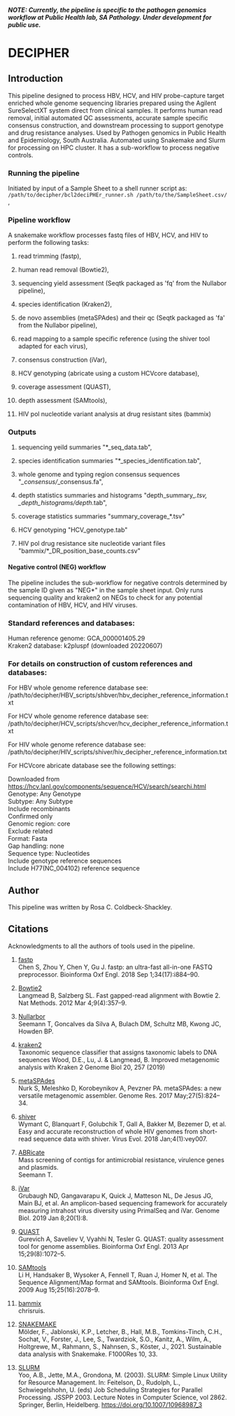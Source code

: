 ##### NOTE: *Currently, the pipeline is specific to the pathogen genomics workflow at Public Health lab, SA Pathology. Under development for public use.*
# DECIPHER 

## Introduction
This pipeline designed to process HBV, HCV, and HIV probe-capture target enriched whole genome sequencing libraries prepared using the Agilent SureSelectXT system direct from clinical samples. It performs human read removal, initial automated QC assessments, accurate sample specific consensus construction, and downstream processing to support genotype and drug resistance analyses. Used by Pathogen genomics in Public Health and Epidemiology, South Australia. Automated using Snakemake and Slurm for processing on HPC cluster. It has a sub-workflow to process negative controls.

### Running the pipeline
Initiated by input of a Sample Sheet to a shell runner script as: <br>
`/path/to/decipher/bcl2deciPHEr_runner.sh /path/to/the/SampleSheet.csv/` , <br>

### Pipeline workflow
A snakemake workflow processes fastq files of HBV, HCV, and HIV to perform the following tasks:

1) read trimming (fastp),

2) human read removal (Bowtie2),

3) sequencing yield assessment (Seqtk packaged as 'fq' from the Nullabor pipeline),

4) species identification (Kraken2),

3) de novo assemblies (metaSPAdes) and their qc (Seqtk packaged as 'fa' from the Nullabor pipeline),

4) read mapping to a sample specific reference (using the shiver tool adapted for each virus),

6) consensus construction (iVar),

7) HCV genotyping (abricate using a custom HCVcore database),

8) coverage assessment (QUAST),

9) depth assessment (SAMtools),

10) HIV pol nucleotide variant analysis at drug resistant sites (bammix)

### Outputs

1) sequencing yeild summaries "*_seq_data.tab", 

2) species identification summaries "*_species_identification.tab",

3) whole genome and typing region consensus sequences "*_consensus/*_consensus.fa",

4) depth statistics summaries and histograms "depth_summary_*.tsv, *_depth_histograms/*_depth_*.tab",

5) coverage statistics summaries "summary_coverage_*.tsv"

6) HCV genotyping "HCV_genotype.tab"

7) HIV pol drug resistance site nucleotide variant files "bammix/*_DR_position_base_counts.csv"

#### Negative control (NEG) workflow
The pipeline includes the sub-workflow for negative controls determined by the sample ID given as "NEG*" in the sample sheet input. 
Only runs sequencing quality and kraken2 on NEGs to check for any potential contamination of HBV, HCV, and HIV viruses.


### Standard references and databases:
Human reference genome: GCA_000001405.29 <br>
Kraken2 database: k2pluspf (downloaded 20220607)

### For details on construction of custom references and databases:
For HBV whole genome reference database see: /path/to/decipher/HBV_scripts/shbver/hbv_decipher_reference_information.txt <br>

For HCV whole genome reference database see: /path/to/decipher/HCV_scripts/shcver/hcv_decipher_reference_information.txt <br>

For HIV whole genome reference database see: /path/to/decipher/HIV_scripts/shiver/hiv_decipher_reference_information.txt <br>

For HCVcore abricate database see the following settings: <br>

Downloaded from https://hcv.lanl.gov/components/sequence/HCV/search/searchi.html <br>
Genotype: Any Genotype <br>
	Subtype: Any Subtype <br>
	Include recombinants <br>
	Confirmed only <br>
	Genomic region: core <br>
	Exclude related <br>
	Format: Fasta <br>
	Gap handling: none <br>
	Sequence type: Nucleotides <br>
	Include genotype reference sequences <br>
	Include H77(NC_004102) reference sequence <br>
## Author
This pipeline was written by Rosa C. Coldbeck-Shackley.

## Citations
Acknowledgments to all the authors of tools used in the pipeline.
1. [fastp](https://github.com/OpenGene/fastp) <br>
   Chen S, Zhou Y, Chen Y, Gu J. fastp: an ultra-fast all-in-one FASTQ preprocessor. Bioinforma Oxf Engl. 2018 Sep 1;34(17):i884–90. 

2. [Bowtie2](https://github.com/tseemann/nullarbor) <br>
   Langmead B, Salzberg SL. Fast gapped-read alignment with Bowtie 2. Nat Methods. 2012 Mar 4;9(4):357–9.

3. [Nullarbor](https://github.com/tseemann/nullarbor) <br>
   Seemann T, Goncalves da Silva A, Bulach DM, Schultz MB, Kwong JC, Howden BP.

3. [kraken2](https://github.com/DerrickWood/kraken2) <br>
   Taxonomic sequence classifier that assigns taxonomic labels to DNA sequences Wood, D.E., Lu, J. & Langmead, B. Improved metagenomic analysis with Kraken 2 
   Genome Biol 20, 257 (2019)

4. [metaSPAdes](https://github.com/ablab/spades) <br>
   Nurk S, Meleshko D, Korobeynikov A, Pevzner PA. metaSPAdes: a new versatile metagenomic assembler. Genome Res. 2017 May;27(5):824–34.

5. [shiver](https://github.com/ChrisHIV/shiver) <br>
   Wymant C, Blanquart F, Golubchik T, Gall A, Bakker M, Bezemer D, et al. Easy and accurate reconstruction of whole HIV genomes from short-read sequence data with shiver. Virus Evol. 2018 Jan;4(1):vey007.

6. [ABRicate](https://github.com/tseemann/abricate) <br>
   Mass screening of contigs for antimicrobial resistance, virulence genes and plasmids. <br>
   Seemann T.
 
7. [iVar](https://github.com/andersen-lab/ivar) <br>
   Grubaugh ND, Gangavarapu K, Quick J, Matteson NL, De Jesus JG, Main BJ, et al. An amplicon-based sequencing framework for accurately measuring intrahost virus diversity using PrimalSeq and iVar. Genome Biol. 2019 Jan 8;20(1):8.

8. [QUAST](https://github.com/ablab/quast) <br>
   Gurevich A, Saveliev V, Vyahhi N, Tesler G. QUAST: quality assessment tool for genome assemblies. Bioinforma Oxf Engl. 2013 Apr 15;29(8):1072–5.

9. [SAMtools](https://github.com/samtools/samtools) <br>
   Li H, Handsaker B, Wysoker A, Fennell T, Ruan J, Homer N, et al. The Sequence Alignment/Map format and SAMtools. Bioinforma Oxf Engl. 2009 Aug 15;25(16):2078–9.

10. [bammix](https://github.com/chrisruis/bammix) <br>
    chrisruis.
    
12. [SNAKEMAKE](https://snakemake.github.io/) <br>
    Mölder, F., Jablonski, K.P., Letcher, B., Hall, M.B., Tomkins-Tinch, C.H., Sochat, V., Forster, J., Lee, S., Twardziok, S.O., Kanitz, A., Wilm, A., Holtgrewe, 
    M., Rahmann, S., Nahnsen, S., Köster, J., 2021. Sustainable data analysis with Snakemake. F1000Res 10, 33.

13. [SLURM](https://github.com/SchedMD/slurm) <br>
    Yoo, A.B., Jette, M.A., Grondona, M. (2003). SLURM: Simple Linux Utility for Resource Management. In: Feitelson, D., Rudolph, L., Schwiegelshohn, U. (eds) Job 
    Scheduling Strategies for Parallel Processing. JSSPP 2003. Lecture Notes in Computer Science, vol 2862. Springer, Berlin, Heidelberg. 
    https://doi.org/10.1007/10968987_3

